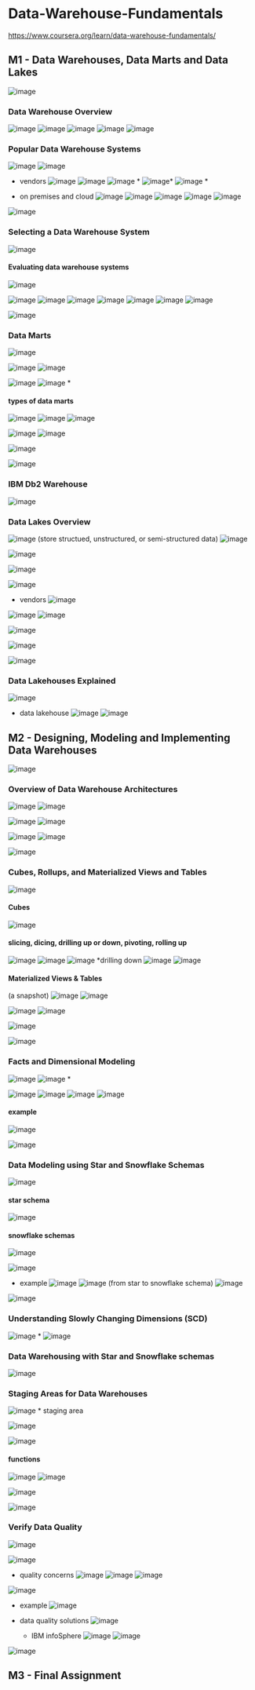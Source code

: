# Data-Warehouse-Fundamentals
https://www.coursera.org/learn/data-warehouse-fundamentals/

## M1 - Data Warehouses, Data Marts and Data Lakes
![image](https://github.com/user-attachments/assets/bcb680f9-7dde-4713-9c4a-2b11d02e89dc)

### Data Warehouse Overview
![image](https://github.com/user-attachments/assets/4eb2cff5-10be-4ace-a5a7-671d75487429)
![image](https://github.com/user-attachments/assets/146e3159-2e1b-4759-ad42-20b9641f4347)
![image](https://github.com/user-attachments/assets/80a3d372-8d88-484f-9ea1-f74cab4a0414)
![image](https://github.com/user-attachments/assets/92dbab60-3248-4b49-a162-7c82b820675a)
![image](https://github.com/user-attachments/assets/3cb9c1e8-b315-4b15-abad-63b3aac4531b)

### Popular Data Warehouse Systems
![image](https://github.com/user-attachments/assets/9feba1b6-8784-4439-856a-ad3c49425358)
![image](https://github.com/user-attachments/assets/f8cea96d-13c8-4740-b33a-3637c0b53c0f)

- vendors
![image](https://github.com/user-attachments/assets/ffb469c1-ad6e-4029-a52d-b330f6d2e5ae)
![image](https://github.com/user-attachments/assets/c41a28d2-4a09-4b60-8066-aead7c1de6e3)
![image](https://github.com/user-attachments/assets/871b08af-32f3-4b8d-b956-8d866c007911) *
![image](https://github.com/user-attachments/assets/fd95b3bb-7546-4ad6-9ab3-a1226417a1d8)*
![image](https://github.com/user-attachments/assets/554869f5-e330-42c2-9490-d1bef1134aa0) *

- on premises and cloud
![image](https://github.com/user-attachments/assets/7abdcf98-da0c-43d4-a881-98f4b5d430cd)
![image](https://github.com/user-attachments/assets/27056db5-e9d2-4308-8ec3-746ea1869085)
![image](https://github.com/user-attachments/assets/78ae99eb-adc3-4c55-aaf8-6aa341628863)
![image](https://github.com/user-attachments/assets/a81a5753-5943-414b-9031-6ac8faaccda5)
![image](https://github.com/user-attachments/assets/fec01f12-7521-47aa-8e4b-e377ef1097ed)

![image](https://github.com/user-attachments/assets/5630bc08-df70-4c31-a003-fe53be8c9946)

### Selecting a Data Warehouse System
![image](https://github.com/user-attachments/assets/0b2bcc00-65c3-4104-a21a-37c672eafc79)

#### Evaluating data warehouse systems
![image](https://github.com/user-attachments/assets/3c689828-774b-442d-ba30-c29b7a0f6444)

![image](https://github.com/user-attachments/assets/b91948e3-1a65-4358-b579-b627788aa632)
![image](https://github.com/user-attachments/assets/a624c9ca-0302-49ca-aebf-9e0c62321ab9)
![image](https://github.com/user-attachments/assets/b9a5cd21-d92a-4688-80ad-04b44ed66d21)
![image](https://github.com/user-attachments/assets/2ee3fc43-cea4-45d5-8367-bdfe1ba68ac1)
![image](https://github.com/user-attachments/assets/e34f664a-d36c-4d9f-81f6-b3f7e81bb803)
![image](https://github.com/user-attachments/assets/c08fc3c5-103a-4863-8492-5bdaa143ae71)
![image](https://github.com/user-attachments/assets/bf8d7f18-718b-46b7-b595-45eac7cc96e9)

![image](https://github.com/user-attachments/assets/0506a28e-8866-4aa4-8378-baa0d545032d)


### Data Marts
![image](https://github.com/user-attachments/assets/373ce247-1530-409c-af27-43a190a9ad77)

![image](https://github.com/user-attachments/assets/629268e9-ca0b-4df0-ade6-cd3983f06f06)
![image](https://github.com/user-attachments/assets/54cbdccd-daff-4df2-aa18-503325699431)

![image](https://github.com/user-attachments/assets/88e76b4a-8827-4594-b5ac-7e4d70e170e7)
![image](https://github.com/user-attachments/assets/150f3bd7-fc59-492e-851f-3a244dcab9b0) *

#### types of data marts
![image](https://github.com/user-attachments/assets/6402ce1a-4222-4609-9de7-028f5f436bce)
![image](https://github.com/user-attachments/assets/fc5321d5-b60f-4116-8976-7f2285f415fc)
![image](https://github.com/user-attachments/assets/779fd328-143d-43db-af51-9b8f5b68ba53)

![image](https://github.com/user-attachments/assets/89d21a51-e567-4635-b0e6-2c09aa47ba00)
![image](https://github.com/user-attachments/assets/7e20a746-9efc-4ace-badf-179c8fb5704d)

![image](https://github.com/user-attachments/assets/074ce10b-917e-44da-b617-dd400878045a)

![image](https://github.com/user-attachments/assets/a986778b-9d06-4c2c-91ec-64d6ccc0bd04)


### IBM Db2 Warehouse
![image](https://github.com/user-attachments/assets/249d7eca-9825-4090-bd2e-822c27664231)

### Data Lakes Overview
![image](https://github.com/user-attachments/assets/3b6afda0-c337-4eed-8161-00e042e1073e)
(store structued, unstructured, or semi-structured data)
![image](https://github.com/user-attachments/assets/94dbd795-1441-493a-9aa6-cfa45ba48dfa)

![image](https://github.com/user-attachments/assets/db838743-8e78-4814-b824-51857c75ccc7)

![image](https://github.com/user-attachments/assets/2f04b6cf-6c55-422c-b9ae-fecdc889a94c)

![image](https://github.com/user-attachments/assets/7a7698ff-b821-439f-b15b-b55e4f02d39d)

- vendors
![image](https://github.com/user-attachments/assets/2db2efaa-e7e0-4106-890a-9982a079b2d8)

![image](https://github.com/user-attachments/assets/2b4e3a8c-3981-48fa-8b14-58e34065efab)
![image](https://github.com/user-attachments/assets/dec6d6a5-6826-4113-8f04-6cfc0e00a690)

![image](https://github.com/user-attachments/assets/f230109e-54b1-4fa8-ba77-c04e62aa12c0)

![image](https://github.com/user-attachments/assets/3780cdb4-9258-4889-ad87-772f4d74ed4b)

![image](https://github.com/user-attachments/assets/61e91d8d-ca6b-48a1-a9d3-f1cd3b09c727)


### Data Lakehouses Explained
![image](https://github.com/user-attachments/assets/b88f456c-4f81-40b6-8920-62a0cdc3dcf5)
- data lakehouse
![image](https://github.com/user-attachments/assets/abd65eba-3e41-42ac-be28-4cde170d7014)
![image](https://github.com/user-attachments/assets/a172979d-33ae-4080-a0c2-41ad25610f2f)





## M2 - Designing, Modeling and Implementing Data Warehouses
![image](https://github.com/user-attachments/assets/911285e7-a077-4ee0-80aa-6d0482c2cb12)


### Overview of Data Warehouse Architectures
![image](https://github.com/user-attachments/assets/62806164-4abb-429b-8650-6b0ac19f11c3)
![image](https://github.com/user-attachments/assets/7bb8e53e-3cc3-40d3-b8d8-09172844f469)

![image](https://github.com/user-attachments/assets/cac3b2fc-00dd-440d-8d81-974f93b1e83d)
![image](https://github.com/user-attachments/assets/1073fc5c-295b-4ba5-bb52-c07bb7006781)

![image](https://github.com/user-attachments/assets/de999d0c-68c5-478c-b28b-a14c40b3eafc)
![image](https://github.com/user-attachments/assets/3be2dd25-2df7-492f-9112-1e4001f980d9)

![image](https://github.com/user-attachments/assets/24dc9834-4ea5-4df4-8f2c-da83c35239ca)

### Cubes, Rollups, and Materialized Views and Tables
![image](https://github.com/user-attachments/assets/1951c8a2-62f9-4c2d-97b2-d2ca275e2b94)

#### Cubes
![image](https://github.com/user-attachments/assets/3af87d09-1870-4a5e-b108-524acf7ffaa9)


#### slicing, dicing, drilling up or down, pivoting, rolling up
![image](https://github.com/user-attachments/assets/2dd34541-1383-4e82-be55-ee10c18d1256)
![image](https://github.com/user-attachments/assets/36ce0038-3ebb-4551-8143-61f9f3ebe753)
![image](https://github.com/user-attachments/assets/42a3503e-5089-4c4d-bfe9-a448702f5cce) *drilling down
![image](https://github.com/user-attachments/assets/5406d7c8-78d7-437a-95cb-19533f0da778)
![image](https://github.com/user-attachments/assets/ff66f332-cdef-493d-92b0-803076d843cb)



#### Materialized Views & Tables
(a snapshot)
![image](https://github.com/user-attachments/assets/0d6bc522-0efd-46be-b509-53b559bbd6eb)
![image](https://github.com/user-attachments/assets/a18fd5bf-f6a8-413a-b42b-3d32b78b9349)

![image](https://github.com/user-attachments/assets/578c2e1e-0fdc-41b7-a5c4-2cbc8234d2c6)
![image](https://github.com/user-attachments/assets/cf763abe-7bf6-41a7-a12e-c2bcbef7b410)

![image](https://github.com/user-attachments/assets/abc04f45-e80e-4a1c-81f1-e8e41abb30c2)

![image](https://github.com/user-attachments/assets/addf57d1-63e3-43ef-8d72-e5d59e11e4c1)


### Facts and Dimensional Modeling
![image](https://github.com/user-attachments/assets/1c076f1c-ff13-454d-87e3-09d1bf93f35f)
![image](https://github.com/user-attachments/assets/ff4763ef-c8d2-474d-8c44-e5e3ace69671) *

![image](https://github.com/user-attachments/assets/7eb949b8-ba82-4e07-b548-52af48a928f6)
![image](https://github.com/user-attachments/assets/6d78aab9-5477-42bf-8e7e-0b549fd9e509)
![image](https://github.com/user-attachments/assets/6e0500d4-c6b5-41cf-a1e7-fb891c17b4c4)
![image](https://github.com/user-attachments/assets/6563da1d-dc69-4ac0-a936-6acc33824429)

#### example
![image](https://github.com/user-attachments/assets/18efcea8-4a88-42bf-8d63-62bed5e40f58)

![image](https://github.com/user-attachments/assets/b4811ec8-32f0-4ea6-984b-c3f7d0c276a4)


### Data Modeling using Star and Snowflake Schemas
![image](https://github.com/user-attachments/assets/60b2f585-609c-478d-a5a2-d5490cfe6e37)

#### star schema
![image](https://github.com/user-attachments/assets/4f669763-42c1-42af-bf0a-7990d22a6779)

#### snowflake schemas 
![image](https://github.com/user-attachments/assets/2d9c40df-ba75-42d1-b6ce-3c46f921aa69)


![image](https://github.com/user-attachments/assets/a97d7981-6cb6-4a4a-bea1-016d41c9cbee)
- example
![image](https://github.com/user-attachments/assets/542aae7b-5227-42e3-a8b4-f4c6b48dff8a)
![image](https://github.com/user-attachments/assets/31ed4ae6-232a-4e99-8eb5-2a3a97c02bae)
(from star to snowflake schema)
![image](https://github.com/user-attachments/assets/3f2ac591-16df-422e-b369-62cd72e64f5e)

![image](https://github.com/user-attachments/assets/701f9493-8577-4b52-a249-9a13a04fafae)

### Understanding Slowly Changing Dimensions (SCD)
![image](https://github.com/user-attachments/assets/95627ec4-f059-424a-9820-ddf764f26252) *
![image](https://github.com/user-attachments/assets/9d97ee25-3634-45fb-a8f5-6cdbe31b5d1a)

### Data Warehousing with Star and Snowflake schemas
![image](https://github.com/user-attachments/assets/e3ebd5f6-cd61-43c1-bd54-8f81e83e9b5b)


### Staging Areas for Data Warehouses
![image](https://github.com/user-attachments/assets/dac8dc99-ba3d-4bd2-8843-ae3414a216bf) * staging area

![image](https://github.com/user-attachments/assets/33349bf9-b2c0-4a1b-a141-95a8ecb7e2f1)

![image](https://github.com/user-attachments/assets/663e12cd-eb6f-44e9-b239-7753c28cec8f)

#### functions
![image](https://github.com/user-attachments/assets/ae70985b-dd12-45ca-9f2a-f2d22a00d4a5)
![image](https://github.com/user-attachments/assets/948d9273-73a5-4b68-9516-8c043abc4cbc)

![image](https://github.com/user-attachments/assets/0b019407-7ff0-4006-bb02-3ae80dca9e9b)

![image](https://github.com/user-attachments/assets/72855de1-5fe1-4417-b8a6-d9bfa7dd0c1f)

### Verify Data Quality
![image](https://github.com/user-attachments/assets/32aa7530-b05d-42cb-b1ba-a3084db2c4d1)

![image](https://github.com/user-attachments/assets/652314c6-ee33-45c7-939e-b34af97fe257)

- quality concerns
  ![image](https://github.com/user-attachments/assets/e2987ec3-e0c3-4c4b-bcb2-222a39f22be3)
![image](https://github.com/user-attachments/assets/5c418dfb-c97c-4d03-aa73-32a97f6df58d)
![image](https://github.com/user-attachments/assets/b9254a2b-668a-4c84-b8f5-7b8277a46b6d)

![image](https://github.com/user-attachments/assets/3546f1f9-c6fd-4efd-b8f0-2e2bc9a5c402)

- example
  ![image](https://github.com/user-attachments/assets/688a5f2e-baaa-4151-b0a3-c59125ba1341)

- data quality solutions
  ![image](https://github.com/user-attachments/assets/1a56e914-fbb6-408d-af79-d37103081566)

  - IBM infoSphere
    ![image](https://github.com/user-attachments/assets/40da39d9-b041-4190-9f00-4f620a3a671f)
![image](https://github.com/user-attachments/assets/e8f6ff64-d0d0-40a6-aedb-b5ffce10eda7)

![image](https://github.com/user-attachments/assets/1db2ca43-09c0-4f62-a556-4f2379574d9a)






## M3 - Final Assignment
